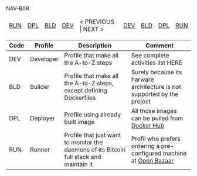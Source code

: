 NAV-BAR



<table>
    <thead>
        <tr>
            <td><A href="https://github.com/babonet13/HostYourNode/tree/master/HowTo/0_UnderstandPrerequisites">RUN</A></td>
            <td><A href="https://github.com/babonet13/HostYourNode/tree/master/HowTo/0_UnderstandPrerequisites">DPL</A></td>
            <td><A href="https://github.com/babonet13/HostYourNode/tree/master/HowTo/0_UnderstandPrerequisites">BLD</A></td>
            <td><A href="https://github.com/babonet13/HostYourNode/tree/master/HowTo/0_UnderstandPrerequisites">DEV</A></td>
            <td>< PREVIOUS | NEXT ></td>
            <td><A href="https://github.com/babonet13/HostYourNode/tree/master/HowTo/0_UnderstandPrerequisites">DEV</A></td>
            <td><A href="https://github.com/babonet13/HostYourNode/tree/master/HowTo/0_UnderstandPrerequisites">BLD</A></td>
            <td><A href="https://github.com/babonet13/HostYourNode/tree/master/HowTo/0_UnderstandPrerequisites">DPL</A></td>
            <td><A href="https://github.com/babonet13/HostYourNode/tree/master/HowTo/0_UnderstandPrerequisites">RUN</A></td>
        </tr>
    </thead>
</table>


<table>
    <thead>
        <tr>
            <th>Code</th>
            <th>Profile</th>
            <th>Description</th>
            <th>Comment</th>
        </tr>
    </thead>
    <tbody>  
        <tr>
            <td>DEV</td>
            <td>Developer</td>
            <td>Profile that make all the A-to-Z steps</td>
            <td>See complete activities list HERE</td>
        </tr>
        <tr>
            <td>BLD</td>
            <td>Builder</td>
            <td>Profile that make all the A-to-Z steps, except defining Dockerfiles</td>
            <td>Surely because its harware architecture is not supported by the project</td>
        </tr>
        <tr>
            <td>DPL</td>
            <td>Deployer</td>
            <td>Profile using already built image</td>
            <td>All those images can be pulled from <A href="https://hub.docker.com/u/hostyournode/">Docker Hub</A></td>
        </tr>
        <tr>
            <td>RUN</td>
            <td>Runner</td>
            <td>Profile that just want to monitor the daemons of its Bitcoin full stack and maintain it</td>
            <td>Profil who prefers ordering a pre-configured machine at <A href="http://bit.ly/2DOj69o">Open Bazaar</A></td>
        </tr>
    </tbody>
</table>
